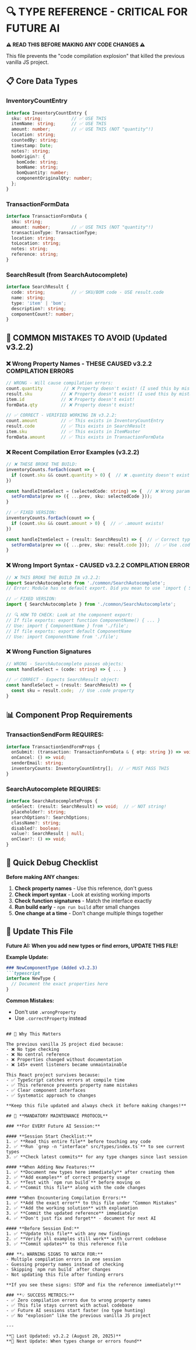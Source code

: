 # 🔍 TYPE REFERENCE - CRITICAL FOR FUTURE AI

**⚠️ READ THIS BEFORE MAKING ANY CODE CHANGES ⚠️**

This file prevents the "code compilation explosion" that killed the previous vanilla JS project.

## 📋 Core Data Types

### InventoryCountEntry
```typescript
interface InventoryCountEntry {
  sku: string;           // ✅ USE THIS
  itemName: string;      // ✅ USE THIS  
  amount: number;        // ✅ USE THIS (NOT "quantity"!)
  location: string;
  countedBy: string;
  timestamp: Date;
  notes?: string;
  bomOrigin?: {
    bomCode: string;
    bomName: string;
    bomQuantity: number;
    componentOriginalQty: number;
  };
}
```

### TransactionFormData
```typescript
interface TransactionFormData {
  sku: string;
  amount: number;        // ✅ USE THIS (NOT "quantity"!)
  transactionType: TransactionType;
  location: string;
  toLocation: string;
  notes: string;
  reference: string;
}
```

### SearchResult (from SearchAutocomplete)
```typescript
interface SearchResult {
  code: string;          // ✅ SKU/BOM code - USE result.code
  name: string;
  type: 'item' | 'bom';
  description?: string;
  componentCount?: number;
}
```

## 🚨 COMMON MISTAKES TO AVOID (Updated v3.2.2)

### ❌ Wrong Property Names - THESE CAUSED v3.2.2 COMPILATION ERRORS
```typescript
// WRONG - Will cause compilation errors:
count.quantity        // ❌ Property doesn't exist! (I used this by mistake)
result.sku           // ❌ Property doesn't exist! (I used this by mistake)  
item.id              // ❌ Property doesn't exist!
formData.qty         // ❌ Property doesn't exist!

// ✅ CORRECT - VERIFIED WORKING IN v3.2.2:
count.amount         // ✅ This exists in InventoryCountEntry
result.code          // ✅ This exists in SearchResult
item.sku             // ✅ This exists in ItemMaster
formData.amount      // ✅ This exists in TransactionFormData
```

### ❌ Recent Compilation Error Examples (v3.2.2)
```typescript
// ❌ THESE BROKE THE BUILD:
inventoryCounts.forEach(count => {
  if (count.sku && count.quantity > 0) {  // ❌ .quantity doesn't exist!
})

const handleItemSelect = (selectedCode: string) => {  // ❌ Wrong parameter type!
  setFormData(prev => ({ ...prev, sku: selectedCode }));
}

// ✅ FIXED VERSION:
inventoryCounts.forEach(count => {
  if (count.sku && count.amount > 0) {  // ✅ .amount exists!
})

const handleItemSelect = (result: SearchResult) => {  // ✅ Correct type!
  setFormData(prev => ({ ...prev, sku: result.code }));  // ✅ Use .code
}
```

### ❌ Wrong Import Syntax - CAUSED v3.2.2 COMPILATION ERROR
```typescript
// ❌ THIS BROKE THE BUILD IN v3.2.2:
import SearchAutocomplete from './common/SearchAutocomplete';
// Error: Module has no default export. Did you mean to use 'import { SearchAutocomplete }'?

// ✅ FIXED VERSION:
import { SearchAutocomplete } from './common/SearchAutocomplete';

// 🔍 HOW TO CHECK: Look at the component export:
// If file exports: export function ComponentName() { ... }
// Use: import { ComponentName } from './file';
// If file exports: export default ComponentName
// Use: import ComponentName from './file';
```

### ❌ Wrong Function Signatures
```typescript
// WRONG - SearchAutocomplete passes objects:
const handleSelect = (code: string) => { ... }

// ✅ CORRECT - Expects SearchResult object:
const handleSelect = (result: SearchResult) => {
  const sku = result.code;  // Use .code property
}
```

## 📊 Component Prop Requirements

### TransactionSendForm REQUIRES:
```typescript
interface TransactionSendFormProps {
  onSubmit: (transaction: TransactionFormData & { otp: string }) => void;
  onCancel: () => void;
  senderEmail: string;
  inventoryCounts: InventoryCountEntry[];  // ✅ MUST PASS THIS
}
```

### SearchAutocomplete REQUIRES:
```typescript
interface SearchAutocompleteProps {
  onSelect: (result: SearchResult) => void;  // ✅ NOT string!
  placeholder?: string;
  searchOptions?: SearchOptions;
  className?: string;
  disabled?: boolean;
  value?: SearchResult | null;
  onClear?: () => void;
}
```

## 🔧 Quick Debug Checklist

**Before making ANY changes:**

1. **Check property names** - Use this reference, don't guess
2. **Check import syntax** - Look at existing working imports  
3. **Check function signatures** - Match the interface exactly
4. **Run build early** - `npm run build` after small changes
5. **One change at a time** - Don't change multiple things together

## 📝 Update This File

**Future AI: When you add new types or find errors, UPDATE THIS FILE!**

**Example Update:**
```markdown
### NewComponentType (Added v3.2.3)
```typescript
interface NewType {
  // Document the exact properties here
}
```
**Common Mistakes:**
- Don't use `.wrongProperty`
- Use `.correctProperty` instead
```

## 🎯 Why This Matters

The previous vanilla JS project died because:
- ❌ No type checking
- ❌ No central reference
- ❌ Properties changed without documentation
- ❌ 145+ event listeners became unmaintainable

This React project survives because:
- ✅ TypeScript catches errors at compile time
- ✅ This reference prevents property name mistakes  
- ✅ Clear component interfaces
- ✅ Systematic approach to changes

**Keep this file updated and always check it before making changes!**

## 🔄 **MANDATORY MAINTENANCE PROTOCOL**

### **For EVERY Future AI Session:**

#### **Session Start Checklist:**
1. ✅ **Read this entire file** before touching any code
2. ✅ **Run `grep -n "interface" src/types/index.ts`** to see current types
3. ✅ **Check latest commits** for any type changes since last session

#### **When Adding New Features:**
1. ✅ **Document new types here immediately** after creating them
2. ✅ **Add examples** of correct property usage
3. ✅ **Test with `npm run build`** before moving on
4. ✅ **Commit this file** along with the code changes

#### **When Encountering Compilation Errors:**
1. ✅ **Add the exact error** to this file under "Common Mistakes"
2. ✅ **Add the working solution** with explanation
3. ✅ **Commit the updated reference** immediately
4. ✅ **Don't just fix and forget** - document for next AI

#### **Before Session End:**
1. ✅ **Update this file** with any new findings
2. ✅ **Verify all examples still work** with current codebase
3. ✅ **Commit updates** to this reference file

### **⚠️ WARNING SIGNS TO WATCH FOR:**
- Multiple compilation errors in one session
- Guessing property names instead of checking
- Skipping `npm run build` after changes
- Not updating this file after finding errors

**If you see these signs: STOP and fix the reference immediately!**

### **💡 SUCCESS METRICS:**
- ✅ Zero compilation errors due to wrong property names
- ✅ This file stays current with actual codebase
- ✅ Future AI sessions start faster (no type hunting)
- ✅ No "explosion" like the previous vanilla JS project

---

**📝 Last Updated: v3.2.2 (August 20, 2025)**  
**📝 Next Update: When types change or errors found**